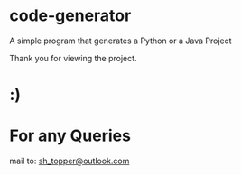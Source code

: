 # code-generator


A simple program that generates a Python or a Java Project

Thank you for viewing the project.

# :)
##

# For any Queries

mail to: sh_topper@outlook.com
